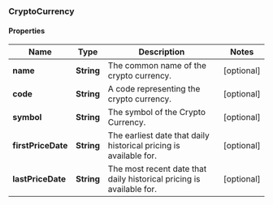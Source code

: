 ### CryptoCurrency

#### Properties
Name | Type | Description | Notes
------------ | ------------- | ------------- | -------------
**name** | **String** | The common name of the crypto currency. | [optional] 
**code** | **String** | A code representing the crypto currency. | [optional] 
**symbol** | **String** | The symbol of the Crypto Currency. | [optional] 
**firstPriceDate** | **String** | The earliest date that daily historical pricing is available for. | [optional] 
**lastPriceDate** | **String** | The most recent date that daily historical pricing is available for. | [optional] 



